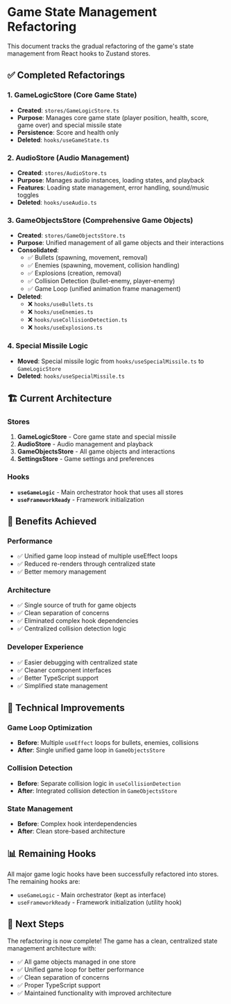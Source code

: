 # Game State Management Refactoring

This document tracks the gradual refactoring of the game's state management from React hooks to Zustand stores.

## ✅ Completed Refactorings

### 1. GameLogicStore (Core Game State)
- **Created**: `stores/GameLogicStore.ts`
- **Purpose**: Manages core game state (player position, health, score, game over) and special missile state
- **Persistence**: Score and health only
- **Deleted**: `hooks/useGameState.ts`

### 2. AudioStore (Audio Management)
- **Created**: `stores/AudioStore.ts`
- **Purpose**: Manages audio instances, loading states, and playback
- **Features**: Loading state management, error handling, sound/music toggles
- **Deleted**: `hooks/useAudio.ts`

### 3. GameObjectsStore (Comprehensive Game Objects)
- **Created**: `stores/GameObjectsStore.ts`
- **Purpose**: Unified management of all game objects and their interactions
- **Consolidated**:
  - ✅ Bullets (spawning, movement, removal)
  - ✅ Enemies (spawning, movement, collision handling)
  - ✅ Explosions (creation, removal)
  - ✅ Collision Detection (bullet-enemy, player-enemy)
  - ✅ Game Loop (unified animation frame management)
- **Deleted**:
  - ❌ `hooks/useBullets.ts`
  - ❌ `hooks/useEnemies.ts`
  - ❌ `hooks/useCollisionDetection.ts`
  - ❌ `hooks/useExplosions.ts`

### 4. Special Missile Logic
- **Moved**: Special missile logic from `hooks/useSpecialMissile.ts` to `GameLogicStore`
- **Deleted**: `hooks/useSpecialMissile.ts`

## 🏗️ Current Architecture

### Stores
1. **GameLogicStore** - Core game state and special missile
2. **AudioStore** - Audio management and playback
3. **GameObjectsStore** - All game objects and interactions
4. **SettingsStore** - Game settings and preferences

### Hooks
- **`useGameLogic`** - Main orchestrator hook that uses all stores
- **`useFrameworkReady`** - Framework initialization

## 🎯 Benefits Achieved

### Performance
- ✅ Unified game loop instead of multiple useEffect loops
- ✅ Reduced re-renders through centralized state
- ✅ Better memory management

### Architecture
- ✅ Single source of truth for game objects
- ✅ Clean separation of concerns
- ✅ Eliminated complex hook dependencies
- ✅ Centralized collision detection logic

### Developer Experience
- ✅ Easier debugging with centralized state
- ✅ Cleaner component interfaces
- ✅ Better TypeScript support
- ✅ Simplified state management

## 🔧 Technical Improvements

### Game Loop Optimization
- **Before**: Multiple `useEffect` loops for bullets, enemies, collisions
- **After**: Single unified game loop in `GameObjectsStore`

### Collision Detection
- **Before**: Separate collision logic in `useCollisionDetection`
- **After**: Integrated collision detection in `GameObjectsStore`

### State Management
- **Before**: Complex hook interdependencies
- **After**: Clean store-based architecture

## 📊 Remaining Hooks

All major game logic hooks have been successfully refactored into stores. The remaining hooks are:
- `useGameLogic` - Main orchestrator (kept as interface)
- `useFrameworkReady` - Framework initialization (utility hook)

## 🚀 Next Steps

The refactoring is now complete! The game has a clean, centralized state management architecture with:
- ✅ All game objects managed in one store
- ✅ Unified game loop for better performance
- ✅ Clean separation of concerns
- ✅ Proper TypeScript support
- ✅ Maintained functionality with improved architecture 